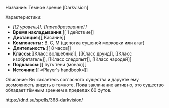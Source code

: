 Название: Тёмное зрение \[Darkvision] 

Характеристики:
- *[[2 уровень]], [[преобразование]]*
- **Время накладывания:**[[ 1 действие]]
- **Дистанция:**[[ Касание]]
- **Компоненты:** В, С, М (щепотка сушеной морковки или агат)
- **Длительность:**[[ 8 часов]]
- **Классы:**[[Класс  волшебник]], [[Класс друид]], [[Класс изобретатель]], [[Класс следопыт]], [[Класс чародей]]
- **Подклассы:**[[ путь тени (монах)]]
- **Источник:**[[ «Player's handbook»]]

Описание:
Вы касаетесь согласного существа и даруете ему возможность видеть в темноте. Пока заклинание активно, это существо обладает тёмным зрением в пределах 60 футов.

https://dnd.su/spells/368-darkvision/